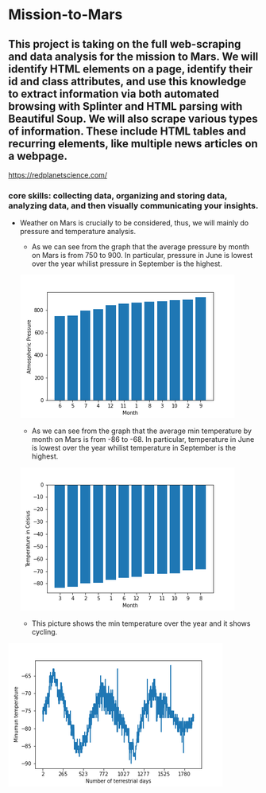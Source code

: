 # Mission-to-Mars

## This project is taking on the full web-scraping and data analysis for the mission to Mars. We will identify HTML elements on a page, identify their id and class attributes, and use this knowledge to extract information via both automated browsing with Splinter and HTML parsing with Beautiful Soup. We will also scrape various types of information. These include HTML tables and recurring elements, like multiple news articles on a webpage.

https://redplanetscience.com/

### core skills: collecting data, organizing and storing data, analyzing data, and then visually communicating your insights.

- Weather on Mars is crucially to be considered, thus, we will mainly do pressure and temperature analysis.
  
  - As we can see from the graph that the average pressure by month on Mars is from 750 to 900. In particular, pressure in June is lowest over the year whilist pressure in September is the highest.
  
  ![avg_pressure](Resources/avg_pressure.png)
  
   - As we can see from the graph that the average min temperature by month on Mars is from -86 to -68. In particular, temperature in June is lowest over the year whilist temperature in September is the highest.
  
  ![weather_avg_temp](Resources/weather_avg_temp.png)


   - This picture shows the min temperature over the year and it shows cycling.
 
 ![min_temp_over_year](Resources/min_temp_over_year.png)
